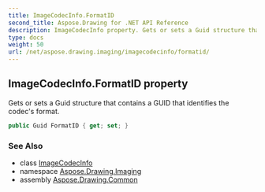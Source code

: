 ```yaml
---
title: ImageCodecInfo.FormatID
second_title: Aspose.Drawing for .NET API Reference
description: ImageCodecInfo property. Gets or sets a Guid structure that contains a GUID that identifies the codecs format
type: docs
weight: 50
url: /net/aspose.drawing.imaging/imagecodecinfo/formatid/
---
```

## ImageCodecInfo.FormatID property

Gets or sets a Guid structure that contains a GUID that identifies the codec's format.

```csharp
public Guid FormatID { get; set; }
```

### See Also

* class [ImageCodecInfo](../)
* namespace [Aspose.Drawing.Imaging](../../imagecodecinfo/)
* assembly [Aspose.Drawing.Common](../../../)


